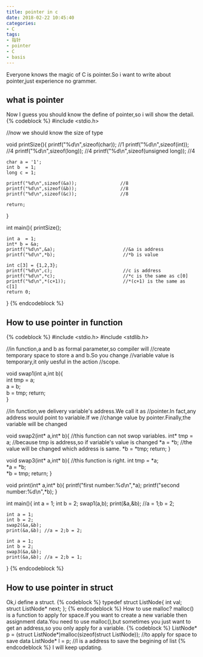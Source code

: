 ```yaml
---
title: pointer in c
date: 2018-02-22 10:45:40
categories:
- C
tags:
- 指针
- pointer
- C
- basis
---
```

Everyone knows the magic of C is pointer.So i want to write about pointer,just experience no grammer.
<!--more-->
## what is pointer
Now I guess you should know the define of pointer,so i will show the detail.
{% codeblock %}
#include <stdio.h>

//now we should know the size of type

void printSize(){
	printf("%d\n",sizeof(char));              //1
	printf("%d\n",sizeof(int));               //4
	printf("%d\n",sizeof(long));              //4
	printf("%d\n",sizeof(unsigned long));     //4
	
	char a = '1';
	int b  = 1;
	long c = 1;
	
	printf("%d\n",sizeof(&a));                //8
	printf("%d\n",sizeof(&b));                //8
	printf("%d\n",sizeof(&c));                //8
	
	return;
}

int main(){
	printSize();
	
	int a  = 1;
	int* b = &a;                               
	printf("%d\n",&a);                         //&a is address
	printf("%d\n",*b);                         //*b is value
	
	int c[3] = {1,2,3};
	printf("%d\n",c);                          //c is address
	printf("%d\n",*c);                         //*c is the same as c[0]
	printf("%d\n",*(c+1));                     //*(c+1) is the same as c[1]
	return 0;
}
{% endcodeblock %}
## How to use pointer in function
{% codeblock %}
#include <stdio.h>
#include <stdlib.h>

//in function,a and b as formal parameter,so compiler will
//create temporary space to store a and b.So you change
//variable value is temporary,it only uesful in the action 
//scope.
	
void swap1(int a,int b){  
	int tmp = a;         
	a       = b;		 
	b       = tmp;
	return;	 
}

//in function,we delivery variable's address.We call it as
//pointer.In fact,any address would point to variable.If we 
//change value by pointer.Finally,the variable will be changed

void swap2(int* a,int* b){ //this function can not swop variables.
	int* tmp = a;         //because tmp is address,so if variable's value is changed
	*a       = *b;		   //the value will be changed which address is same.
	*b       = *tmp;
	return;
}

void swap3(int* a,int* b){ //this function is right.
	int tmp  = *a;         
	*a       = *b;		   
	*b       = tmp;
	return;
}

void print(int* a,int* b){
	printf("first number:%d\n",*a);
	printf("second number:%d\n",*b);
}

int main(){
	int a = 1;
	int b = 2;
	swap1(a,b);
	print(&a,&b); //a = 1;b = 2;
	
	int a = 1;
	int b = 2;
	swap2(&a,&b);
	print(&a,&b); //a = 2;b = 2;
	
	int a = 1;
	int b = 2;
	swap3(&a,&b);
	print(&a,&b); //a = 2;b = 1;
}
{% endcodeblock %}
## How to use pointer in struct
Ok,i define a struct.
{% codeblock %}
typedef struct ListNode{
	int val;
	struct ListNode* next;
};
{% endcodeblock %}
How to use malloc?
malloc() is a function to apply for space.If you want to create a new variable then assignment data.You need to use malloc(),but sometimes you just want to get an address,so you only apply for a variable.
{% codeblock %}
ListNode* p = (struct ListNode*)malloc(sizeof(struct ListNode)); //to apply for space to save data
ListNode* l = p;			//l is a address to save the begining of list
{% endcodeblock %}
I will keep updating.
